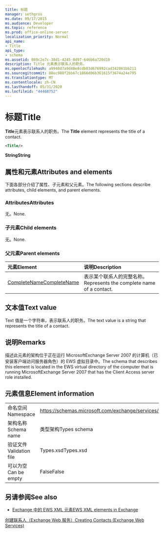 ```yaml
---
title: 标题
manager: sethgros
ms.date: 09/17/2015
ms.audience: Developer
ms.topic: reference
ms.prod: office-online-server
localization_priority: Normal
api_name:
- Title
api_type:
- schema
ms.assetid: 089c2e7c-38d1-4245-8d97-646b6a720d10
description: Title 元素表示联系人的职务。
ms.openlocfilehash: a9948d7a9d48e8cdb03d676992cad342861bb211
ms.sourcegitcommit: 88ec988f2bb67c1866d06b361615f3674a24e795
ms.translationtype: MT
ms.contentlocale: zh-CN
ms.lasthandoff: 05/31/2020
ms.locfileid: "44468752"
---
```

# <a name="title"></a><span data-ttu-id="4f3ad-103">标题</span><span class="sxs-lookup"><span data-stu-id="4f3ad-103">Title</span></span>

<span data-ttu-id="4f3ad-104">**Title**元素表示联系人的职务。</span><span class="sxs-lookup"><span data-stu-id="4f3ad-104">The **Title** element represents the title of a contact.</span></span> 
  
```xml
<Title/>
```

 <span data-ttu-id="4f3ad-105">**String**</span><span class="sxs-lookup"><span data-stu-id="4f3ad-105">**String**</span></span>
## <a name="attributes-and-elements"></a><span data-ttu-id="4f3ad-106">属性和元素</span><span class="sxs-lookup"><span data-stu-id="4f3ad-106">Attributes and elements</span></span>

<span data-ttu-id="4f3ad-107">下面各部分介绍了属性、子元素和父元素。</span><span class="sxs-lookup"><span data-stu-id="4f3ad-107">The following sections describe attributes, child elements, and parent elements.</span></span>
  
### <a name="attributes"></a><span data-ttu-id="4f3ad-108">Attributes</span><span class="sxs-lookup"><span data-stu-id="4f3ad-108">Attributes</span></span>

<span data-ttu-id="4f3ad-109">无。</span><span class="sxs-lookup"><span data-stu-id="4f3ad-109">None.</span></span>
  
### <a name="child-elements"></a><span data-ttu-id="4f3ad-110">子元素</span><span class="sxs-lookup"><span data-stu-id="4f3ad-110">Child elements</span></span>

<span data-ttu-id="4f3ad-111">无。</span><span class="sxs-lookup"><span data-stu-id="4f3ad-111">None.</span></span>
  
### <a name="parent-elements"></a><span data-ttu-id="4f3ad-112">父元素</span><span class="sxs-lookup"><span data-stu-id="4f3ad-112">Parent elements</span></span>

|<span data-ttu-id="4f3ad-113">**元素**</span><span class="sxs-lookup"><span data-stu-id="4f3ad-113">**Element**</span></span>|<span data-ttu-id="4f3ad-114">**说明**</span><span class="sxs-lookup"><span data-stu-id="4f3ad-114">**Description**</span></span>|
|:-----|:-----|
|[<span data-ttu-id="4f3ad-115">CompleteName</span><span class="sxs-lookup"><span data-stu-id="4f3ad-115">CompleteName</span></span>](completename.md) <br/> |<span data-ttu-id="4f3ad-116">表示某个联系人的完整名称。</span><span class="sxs-lookup"><span data-stu-id="4f3ad-116">Represents the complete name of a contact.</span></span>  <br/> |
   
## <a name="text-value"></a><span data-ttu-id="4f3ad-117">文本值</span><span class="sxs-lookup"><span data-stu-id="4f3ad-117">Text value</span></span>

<span data-ttu-id="4f3ad-118">Text 值是一个字符串，表示联系人的职务。</span><span class="sxs-lookup"><span data-stu-id="4f3ad-118">The text value is a string that represents the title of a contact.</span></span>
  
## <a name="remarks"></a><span data-ttu-id="4f3ad-119">说明</span><span class="sxs-lookup"><span data-stu-id="4f3ad-119">Remarks</span></span>

<span data-ttu-id="4f3ad-120">描述此元素的架构位于正在运行 MicrosoftExchange Server 2007 的计算机（已安装客户端访问服务器角色）的 EWS 虚拟目录中。</span><span class="sxs-lookup"><span data-stu-id="4f3ad-120">The schema that describes this element is located in the EWS virtual directory of the computer that is running MicrosoftExchange Server 2007 that has the Client Access server role installed.</span></span>
  
## <a name="element-information"></a><span data-ttu-id="4f3ad-121">元素信息</span><span class="sxs-lookup"><span data-stu-id="4f3ad-121">Element information</span></span>

|||
|:-----|:-----|
|<span data-ttu-id="4f3ad-122">命名空间</span><span class="sxs-lookup"><span data-stu-id="4f3ad-122">Namespace</span></span>  <br/> |https://schemas.microsoft.com/exchange/services/2006/types  <br/> |
|<span data-ttu-id="4f3ad-123">架构名称</span><span class="sxs-lookup"><span data-stu-id="4f3ad-123">Schema name</span></span>  <br/> |<span data-ttu-id="4f3ad-124">类型架构</span><span class="sxs-lookup"><span data-stu-id="4f3ad-124">Types schema</span></span>  <br/> |
|<span data-ttu-id="4f3ad-125">验证文件</span><span class="sxs-lookup"><span data-stu-id="4f3ad-125">Validation file</span></span>  <br/> |<span data-ttu-id="4f3ad-126">Types.xsd</span><span class="sxs-lookup"><span data-stu-id="4f3ad-126">Types.xsd</span></span>  <br/> |
|<span data-ttu-id="4f3ad-127">可以为空</span><span class="sxs-lookup"><span data-stu-id="4f3ad-127">Can be empty</span></span>  <br/> |<span data-ttu-id="4f3ad-128">False</span><span class="sxs-lookup"><span data-stu-id="4f3ad-128">False</span></span>  <br/> |
   
## <a name="see-also"></a><span data-ttu-id="4f3ad-129">另请参阅</span><span class="sxs-lookup"><span data-stu-id="4f3ad-129">See also</span></span>



- [<span data-ttu-id="4f3ad-130">Exchange 中的 EWS XML 元素</span><span class="sxs-lookup"><span data-stu-id="4f3ad-130">EWS XML elements in Exchange</span></span>](ews-xml-elements-in-exchange.md)


[<span data-ttu-id="4f3ad-131">创建联系人（Exchange Web 服务）</span><span class="sxs-lookup"><span data-stu-id="4f3ad-131">Creating Contacts (Exchange Web Services)</span></span>](https://msdn.microsoft.com/library/4845917e-70d1-481c-bbd7-011ec6571789%28Office.15%29.aspx)

